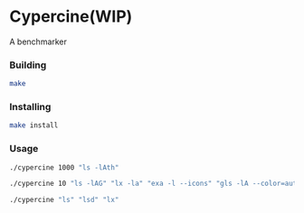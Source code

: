# Cypercine(WIP)

A benchmarker

### Building
```sh
make
```


### Installing
```sh
make install
```

[//]: # (### Configuring)

### Usage
```sh
./cypercine 1000 "ls -lAth"
```

```sh
./cypercine 10 "ls -lAG" "lx -la" "exa -l --icons" "gls -lA --color=auto" "lsd -lA" # bsd and gnu ls
```

```sh
./cypercine "ls" "lsd" "lx"
```

